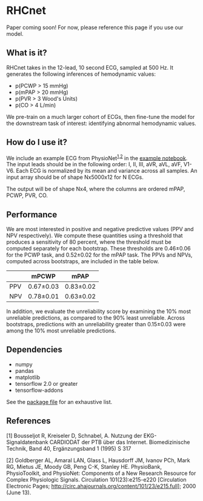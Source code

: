 # RHCnet
Paper coming soon! For now, please reference this page if you use our model.

## What is it?
RHCnet takes in the 12-lead, 10 second ECG, sampled at 500 Hz. It generates the following inferences of hemodynamic values:
- p(PCWP > 15 mmHg)
- p(mPAP > 20 mmHg)
- p(PVR > 3 Wood's Units)
- p(CO > 4 L/min)

We pre-train on a much larger cohort of ECGs, then fine-tune the model for the downstream task of interest: identifying abnormal hemodynamic values.

## How do I use it?
We include an example ECG from PhysioNet<sup>[1](#ptb),[2](#physionet)</sup> in the [example notebook](Examples/model_loading_demo.ipynb). The input leads should be in the following order: I, II, III, aVR, aVL, aVF, V1-V6. Each ECG is normalized by its mean and variance across all samples. An input array should be of shape Nx5000x12 for N ECGs.

The output will be of shape Nx4, where the columns are ordered mPAP, PCWP, PVR, CO.

## Performance
We are most interested in positive and negative predictive values (PPV and NPV respectively). We compute these quantities using a threshold that produces a sensitivity of 80 percent, where the threshold must be computed separately for each bootstrap. These thresholds are 0.46±0.06 for the PCWP task, and 0.52±0.02 for the mPAP task. The PPVs and NPVs, computed across bootstraps, are included in the table below.

|     | mPCWP        | mPAP       |
|-----|-------------|------------|
| PPV | 0.67±0.03   | 0.83±0.02  |
| NPV | 0.78±0.01   | 0.63±0.02  |

In addition, we evaluate the unreliability score by examining the 10% most unreliable predictions, as compared to the 90% least unreliable. Across bootstraps, predictions with an unreliability greater than 0.15±0.03 were among the 10% most unreliable predictions.

## Dependencies
- numpy
- pandas
- matplotlib
- tensorflow 2.0 or greater
- tensorflow-addons

See the [package file](pkg_list.txt) for an exhaustive list.

## References
<a name="ptb">[1]</a> Bousseljot R, Kreiseler D, Schnabel, A. Nutzung der EKG-Signaldatenbank CARDIODAT der PTB über das Internet. Biomedizinische Technik, Band 40, Ergänzungsband 1 (1995) S 317

<a name="physionet">[2]</a> Goldberger AL, Amaral LAN, Glass L, Hausdorff JM, Ivanov PCh, Mark RG, Mietus JE, Moody GB, Peng C-K, Stanley HE. PhysioBank, PhysioToolkit, and PhysioNet: Components of a New Research Resource for Complex Physiologic Signals. Circulation 101(23):e215-e220 [Circulation Electronic Pages; http://circ.ahajournals.org/content/101/23/e215.full]; 2000 (June 13).
